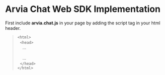 # Arvia Chat Web SDK Implementation

First include **arvia.chat.js** in your page by adding the script tag in your html header.

>`<html>`<br />
>&nbsp;&nbsp;`<head>`<br />
>&nbsp;&nbsp;&nbsp;&nbsp;...<br />
>&nbsp;&nbsp;&nbsp;&nbsp;<script type="text/javascript" src="https://arvia.chat/js/arvia.chat.js" ></script><br />
>&nbsp;&nbsp;&nbsp;&nbsp;...<br />
>&nbsp;&nbsp;`</head>`<br />
>`</html>`
